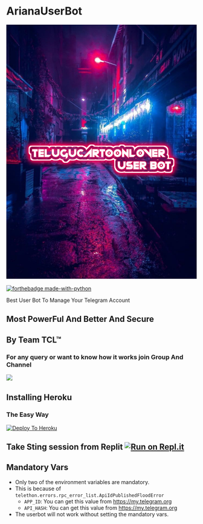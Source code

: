 # ArianaUserBot

<p align="center">
<img src="TCLUserBot.png" alt="TCLUserBot">


[![forthebadge made-with-python](http://ForTheBadge.com/images/badges/made-with-python.svg)](https://www.python.org/)



Best User Bot To Manage Your Telegram Account 
## Most PowerFul And Better And Secure

## By Team TCL™

### For any query or want to know how it works join Group And Channel 

<a href="https://t.me/telugucartoonlover"><img src="https://img.shields.io/badge/Join-Telegram%20Channel-red.svg?logo=Telegram"></a>

## Installing Heroku 

### The Easy Way
[![Deploy To Heroku](https://www.herokucdn.com/deploy/button.svg)](https://heroku.com/deploy?template=https://github.com/Akhilsivakosana1/TCLUSERBOT/)

Take Sting session from Replit
[![Run on Repl.it](https://repl.it/badge/github/Deepanik/arianauserbot/)](https://repl.it/@deepanik/generatestringsession)
-------------------------------------------------

## Mandatory Vars

- Only two of the environment variables are mandatory.
- This is because of `telethon.errors.rpc_error_list.ApiIdPublishedFloodError`
    - `APP_ID`:   You can get this value from https://my.telegram.org
    - `API_HASH`:   You can get this value from https://my.telegram.org
- The userbot will not work without setting the mandatory vars.

